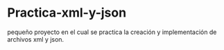 # Practica-xml-y-json
pequeño proyecto en el cual se practica la creación y implementación de archivos xml y json.
